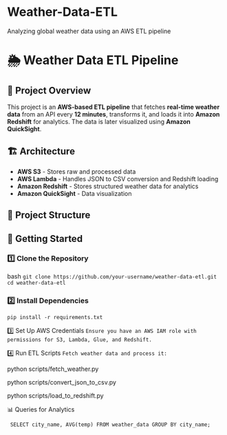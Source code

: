 # Weather-Data-ETL
 Analyzing global weather data using an AWS ETL pipeline
# 🌦️ Weather Data ETL Pipeline

## 📌 Project Overview
This project is an **AWS-based ETL pipeline** that fetches **real-time weather data** from an API every **12 minutes**, transforms it, and loads it into **Amazon Redshift** for analytics. The data is later visualized using **Amazon QuickSight**.

## 🏗️ Architecture
- **AWS S3** - Stores raw and processed data
- **AWS Lambda** - Handles JSON to CSV conversion and Redshift loading
- **Amazon Redshift** - Stores structured weather data for analytics
- **Amazon QuickSight** - Data visualization

## 📂 Project Structure

## 🚀 Getting Started

### 1️⃣ Clone the Repository

bash
```git clone https://github.com/your-username/weather-data-etl.git```
```cd weather-data-etl```

### 2️⃣ Install Dependencies
```pip install -r requirements.txt```

3️⃣ Set Up AWS Credentials
```Ensure you have an AWS IAM role with permissions for S3, Lambda, Glue, and Redshift.```

4️⃣ Run ETL Scripts
```Fetch weather data and process it:```

python scripts/fetch_weather.py

python scripts/convert_json_to_csv.py

python scripts/load_to_redshift.py

📊 Queries for Analytics

``` SELECT city_name, AVG(temp) FROM weather_data GROUP BY city_name;```

